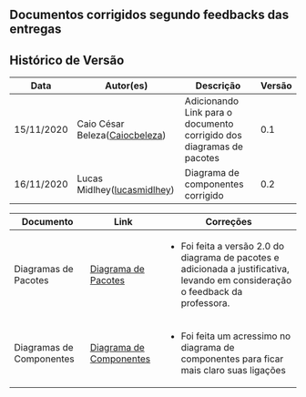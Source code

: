 ## Documentos corrigidos segundo feedbacks das entregas

## Histórico de Versão

<table>
  <thead>
    <tr>
      <th>Data</th>
      <th>Autor(es)</th>
      <th>Descrição</th>
      <th>Versão</th>
    </tr>
  </thead>

  <tbody>
    <tr>
      <td>15/11/2020</td>
      <td>
        Caio César Beleza(<a target="blank" href="https://github.com/Caiocbeleza">Caiocbeleza</a>)
      </td>
      <td>Adicionando Link para o documento corrigido dos diagramas de pacotes </td>
      <td>0.1</td>
    </tr>
    <tr>
      <td>16/11/2020</td>
      <td>
        Lucas Midlhey(<a target="blank" href="https://github.com/lucasmidlhey">lucasmidlhey</a>)
      </td>
      <td>Diagrama de componentes corrigido </td>
      <td>0.2</td>
    </tr>

  </tbody>
</table>

| Documento                | Link                                                                                | Correções                                                                                                                             |
| ------------------------ | ----------------------------------------------------------------------------------- | ------------------------------------------------------------------------------------------------------------------------------------- |
| Diagramas de Pacotes     | [Diagrama de Pacotes](../modelagem/diagramas_estaticos/diagramas_pacote.md)         | <ul><li>Foi feita a versão 2.0 do diagrama de pacotes e adicionada a justificativa, levando em consideração o feedback da professora. |
| Diagramas de Componentes | [Diagrama de Componentes](../modelagem/diagramas_estaticos/diagrama_componentes.md) | <ul><li>Foi feita um acressimo no diagrama de componentes para ficar mais claro suas ligações                                         |
